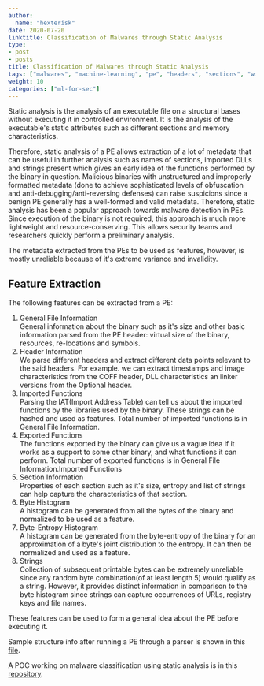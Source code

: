 ```yaml
---
author:
  name: "hexterisk"
date: 2020-07-20
linktitle: Classification of Malwares through Static Analysis
type:
- post
- posts
title: Classification of Malwares through Static Analysis
tags: ["malwares", "machine-learning", "pe", "headers", "sections", "windows", "images"]
weight: 10
categories: ["ml-for-sec"]
---
```


Static analysis is the analysis of an executable file on a structural bases without executing it in controlled environment. It is the analysis of the executable's static attributes such as different sections and memory characteristics.

Therefore, static analysis of a PE allows extraction of a lot of metadata that can be useful in further analysis such as names of sections, imported DLLs and strings present which gives an early idea of the functions performed by the binary in question. Malicious binaries with unstructured and improperly formatted metadata (done to achieve sophisticated levels of obfuscation and anti-debugging/anti-reversing defenses) can raise suspicions since a benign PE generally has a well-formed and valid metadata. Therefore, static analysis has been a popular approach towards malware detection in PEs. Since execution of the binary is not required, this approach is much more lightweight and resource-conserving. This allows security teams and researchers quickly perform a preliminary analysis.

The metadata extracted from the PEs to be used as features, however, is mostly unreliable because of it's extreme variance and invalidity.

## Feature Extraction

The following features can be extracted from a PE:

1.  General File Information  
    General information about the binary such as it's size and other basic information parsed from the PE header: virtual size of the binary, resources, re-locations and symbols.
2.  Header Information  
    We parse different headers and extract different data points relevant to the said headers. For example. we can extract timestamps and image characteristics from the COFF header, DLL characteristics an linker versions from the Optional header.
3.  Imported Functions  
    Parsing the IAT(Import Address Table) can tell us about the imported functions by the libraries used by the binary. These strings can be hashed and used as features. Total number of imported functions is in General File Information.
4.  Exported Functions  
    The functions exported by the binary can give us a vague idea if it works as a support to some other binary, and what functions it can perform. Total number of exported functions is in General File Information.Imported Functions
5.  Section Information  
    Properties of each section such as it's size, entropy and list of strings can help capture the characteristics of that section.
6.  Byte Histogram  
    A histogram can be generated from all the bytes of the binary and normalized to be used as a feature.
7.  Byte-Entropy Histogram  
    A histogram can be generated from the byte-entropy of the binary for an approximation of a byte's joint distribution to the entropy. It can then be normalized and used as a feature.
8.  Strings  
    Collection of subsequent printable bytes can be extremely unreliable since any random byte combination(of at least length 5) would qualify as a string. However, it provides distinct information in comparison to the byte histogram since strings can capture occurrences of URLs, registry keys and file names.

These features can be used to form a general idea about the PE before executing it.

Sample structure info after running a PE through a parser is shown in this [file](https://github.com/hexterisk/static-malwired/blob/master/static_info.txt).

A POC working on malware classification using static analysis is in this [repository](https://github.com/hexterisk/static-malwired).